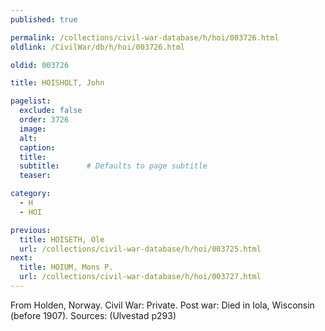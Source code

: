 ```yaml
---
published: true

permalink: /collections/civil-war-database/h/hoi/003726.html
oldlink: /CivilWar/db/h/hoi/003726.html

oldid: 003726

title: HOISHOLT, John

pagelist:
  exclude: false
  order: 3726
  image: 
  alt:
  caption:
  title:
  subtitle:      # Defaults to page subtitle
  teaser:

category: 
  - H 
  - HOI

previous:
  title: HOISETH, Ole
  url: /collections/civil-war-database/h/hoi/003725.html  
next:
  title: HOIUM, Mons P.
  url: /collections/civil-war-database/h/hoi/003727.html   
---
```

From Holden, Norway. Civil War: Private. Post war: Died in Iola, Wisconsin (before 1907). Sources: (Ulvestad p293)
